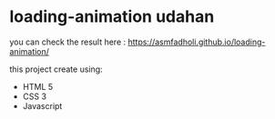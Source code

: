 # loading-animation udahan

you can check the result here : https://asmfadholi.github.io/loading-animation/

this project create using: 
- HTML 5
- CSS 3
- Javascript
